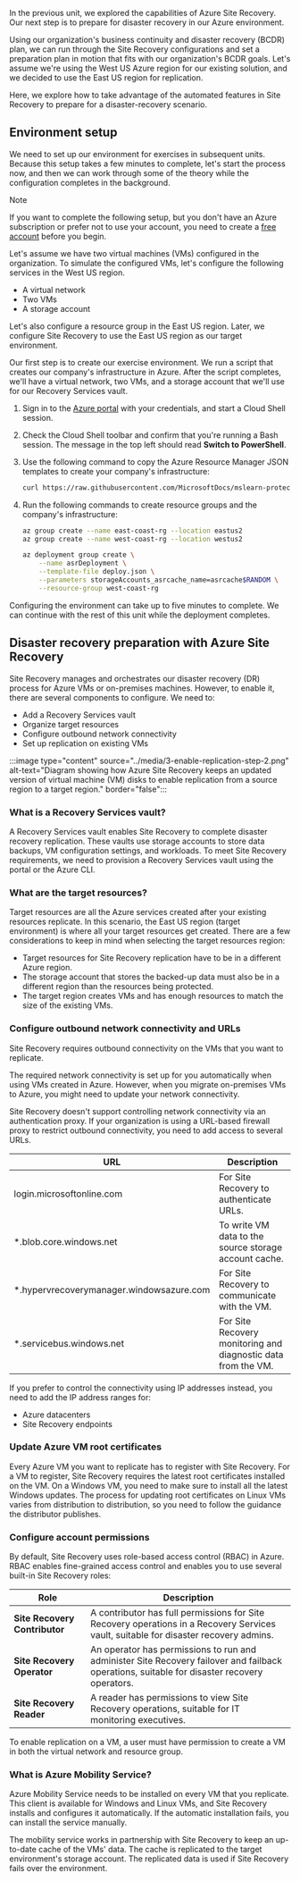 In the previous unit, we explored the capabilities of Azure Site Recovery. Our next step is to prepare for disaster recovery in our Azure environment.

Using our organization's business continuity and disaster recovery (BCDR) plan, we can run through the Site Recovery configurations and set a preparation plan in motion that fits with our organization's BCDR goals. Let's assume we're using the West US Azure region for our existing solution, and we decided to use the East US region for replication.

Here, we explore how to take advantage of the automated features in Site Recovery to prepare for a disaster-recovery scenario.

## Environment setup

We need to set up our environment for exercises in subsequent units. Because this setup takes a few minutes to complete, let's start the process now, and then we can work through some of the theory while the configuration completes in the background.

> [!NOTE]
> If you want to complete the following setup, but you don't have an Azure subscription or prefer not to use your account, you need to create a [free account](https://azure.microsoft.com/free/?azure-portal=true) before you begin.

Let's assume we have two virtual machines (VMs) configured in the organization. To simulate the configured VMs, let's configure the following services in the West US region.

- A virtual network
- Two VMs
- A storage account

Let's also configure a resource group in the East US region. Later, we configure Site Recovery to use the East US region as our target environment.

Our first step is to create our exercise environment. We run a script that creates our company's infrastructure in Azure. After the script completes, we'll have a virtual network, two VMs, and a storage account that we'll use for our Recovery Services vault.

1. Sign in to the [Azure portal](https://portal.azure.com) with your credentials, and start a Cloud Shell session.

1. Check the Cloud Shell toolbar and confirm that you're running a Bash session. The message in the top left should read **Switch to PowerShell**.

1. Use the following command to copy the Azure Resource Manager JSON templates to create your company's infrastructure:

    ```bash
    curl https://raw.githubusercontent.com/MicrosoftDocs/mslearn-protect-infrastructure-with-azure-site-recovery/master/deploy.json > deploy.json
    ```

1. Run the following commands to create resource groups and the company's infrastructure:

    ```bash
    az group create --name east-coast-rg --location eastus2
    az group create --name west-coast-rg --location westus2

    az deployment group create \
        --name asrDeployment \
        --template-file deploy.json \
        --parameters storageAccounts_asrcache_name=asrcache$RANDOM \
        --resource-group west-coast-rg
    ```

Configuring the environment can take up to five minutes to complete. We can continue with the rest of this unit while the deployment completes.

## Disaster recovery preparation with Azure Site Recovery

Site Recovery manages and orchestrates our disaster recovery (DR) process for Azure VMs or on-premises machines. However, to enable it, there are several components to configure. We need to:

- Add a Recovery Services vault
- Organize target resources
- Configure outbound network connectivity
- Set up replication on existing VMs

:::image type="content" source="../media/3-enable-replication-step-2.png" alt-text="Diagram showing how Azure Site Recovery keeps an updated version of virtual machine (VM) disks to enable replication from a source region to a target region." border="false":::

### What is a Recovery Services vault?

A Recovery Services vault enables Site Recovery to complete disaster recovery replication. These vaults use storage accounts to store data backups, VM configuration settings, and workloads. To meet Site Recovery requirements, we need to provision a Recovery Services vault using the portal or the Azure CLI.

### What are the target resources?

Target resources are all the Azure services created after your existing resources replicate. In this scenario, the East US region (target environment) is where all your target resources get created. There are a few considerations to keep in mind when selecting the target resources region:

- Target resources for Site Recovery replication have to be in a different Azure region.
- The storage account that stores the backed-up data must also be in a different region than the resources being protected.
- The target region creates VMs and has enough resources to match the size of the existing VMs.

### Configure outbound network connectivity and URLs

Site Recovery requires outbound connectivity on the VMs that you want to replicate.

The required network connectivity is set up for you automatically when using VMs created in Azure. However, when you migrate on-premises VMs to Azure, you might need to update your network connectivity.

Site Recovery doesn't support controlling network connectivity via an authentication proxy. If your organization is using a URL-based firewall proxy to restrict outbound connectivity, you need to add access to several URLs.

| URL | Description |
| --- | --- |
| login.microsoftonline.com | For Site Recovery to authenticate URLs. |
| *.blob.core.windows.net | To write VM data to the source storage account cache. |
| *.hypervrecoverymanager.windowsazure.com | For Site Recovery to communicate with the VM. |
| *.servicebus.windows.net | For Site Recovery monitoring and diagnostic data from the VM. |

If you prefer to control the connectivity using IP addresses instead, you need to add the IP address ranges for:

- Azure datacenters
- Site Recovery endpoints

### Update Azure VM root certificates

Every Azure VM you want to replicate has to register with Site Recovery. For a VM to register, Site Recovery requires the latest root certificates installed on the VM. On a Windows VM, you need to make sure to install all the latest Windows updates. The process for updating root certificates on Linux VMs varies from distribution to distribution, so you need to follow the guidance the distributor publishes.

### Configure account permissions

By default, Site Recovery uses role-based access control (RBAC) in Azure. RBAC enables fine-grained access control and enables you to use several built-in Site Recovery roles:

| Role | Description |
|---|---|
| **Site Recovery Contributor** | A contributor has full permissions for Site Recovery operations in a Recovery Services vault, suitable for disaster recovery admins.|
| **Site Recovery Operator** | An operator has permissions to run and administer Site Recovery failover and failback operations, suitable for disaster recovery operators.|
| **Site Recovery Reader** | A reader has permissions to view Site Recovery operations, suitable for IT monitoring executives.|

To enable replication on a VM, a user must have permission to create a VM in both the virtual network and resource group.

### What is Azure Mobility Service?

Azure Mobility Service needs to be installed on every VM that you replicate. This client is available for Windows and Linux VMs, and Site Recovery installs and configures it automatically. If the automatic installation fails, you can install the service manually.

The mobility service works in partnership with Site Recovery to keep an up-to-date cache of the VMs' data. The cache is replicated to the target environment's storage account. The replicated data is used if Site Recovery fails over the environment.
